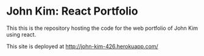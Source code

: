 # John Kim: React Portfolio

This this is the repository hosting the code for the web portfolio of John Kim using react.

This site is deployed at http://john-kim-426.herokuapp.com/